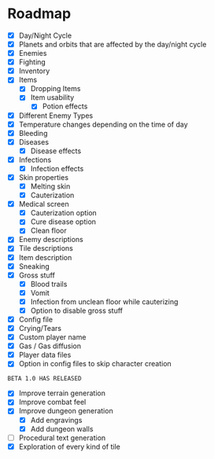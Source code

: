# Roadmap
- [X] Day/Night Cycle
- [X] Planets and orbits that are affected by the day/night cycle
- [X] Enemies
- [X] Fighting
- [X] Inventory
- [X] Items
	- [X] Dropping Items
	- [X] Item usability
		- [X] Potion effects
- [X] Different Enemy Types
- [X] Temperature changes depending on the time of day
- [X] Bleeding
- [X] Diseases
	- [X] Disease effects
- [X] Infections
	- [X] Infection effects
- [X] Skin properties
	- [X] Melting skin
	- [X] Cauterization
- [X] Medical screen
	- [X] Cauterization option
	- [X] Cure disease option
	- [X] Clean floor
- [X] Enemy descriptions
- [X] Tile descriptions
- [X] Item description
- [X] Sneaking
- [X] Gross stuff
	- [X] Blood trails
	- [X] Vomit
	- [X] Infection from unclean floor while cauterizing
	- [X] Option to disable gross stuff
- [X] Config file
- [X] Crying/Tears
- [X] Custom player name
- [X] Gas / Gas diffusion
- [X] Player data files
- [X] Option in config files to skip character creation<br>

`BETA 1.0 HAS RELEASED`

- [X] Improve terrain generation
- [X] Improve combat feel
- [X] Improve dungeon generation
	- [X] Add engravings
	- [X] Add dungeon walls
- [ ] Procedural text generation
- [X] Exploration of every kind of tile
